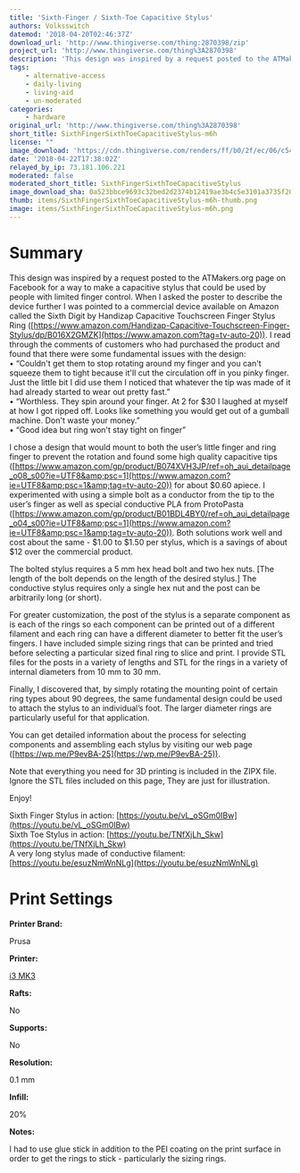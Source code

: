 ```yaml
---
title: 'Sixth-Finger / Sixth-Toe Capacitive Stylus'
authors: Volksswitch
datemod: '2018-04-20T02:46:37Z'
download_url: 'http://www.thingiverse.com/thing:2870398/zip'
project_url: 'http://www.thingiverse.com/thing%3A2870398'
description: 'This design was inspired by a request posted to the ATMakers.org page on Facebook for a way to make a capacitive stylus that could be used by people with limited finger control.'
tags:
    - alternative-access
    - daily-living
    - living-aid
    - un-moderated
categories:
    - hardware
original_url: 'http://www.thingiverse.com/thing%3A2870398'
short_title: SixthFingerSixthToeCapacitiveStylus-m6h
license: ""
image_download: 'https://cdn.thingiverse.com/renders/ff/b0/2f/ec/06/c54344a5b8bda262ecf47b0990d35b06_preview_featured.jpg'
date: '2018-04-22T17:38:02Z'
relayed_by_ip: 73.181.106.221
moderated: false
moderated_short_title: SixthFingerSixthToeCapacitiveStylus
image_download_sha: 0a523bbce9693c32bed2d2374b12419ae3b4c5e3101a3735f200950fca005a5e
thumb: items/SixthFingerSixthToeCapacitiveStylus-m6h-thumb.png
image: items/SixthFingerSixthToeCapacitiveStylus-m6h.png
---
```

# Summary

<div>

This design was inspired by a request posted to the ATMakers.org page on Facebook for a way to make a capacitive stylus that could be used by people with limited finger control. When I asked the poster to describe the device further I was pointed to a commercial device available on Amazon called the Sixth Digit by Handizap Capacitive Touchscreen Finger Stylus Ring ([https://www.amazon.com/Handizap-Capacitive-Touchscreen-Finger-Stylus/dp/B016X2GMZK](https://www.amazon.com?tag=tv-auto-20)). I read through the comments of customers who had purchased the product and found that there were some fundamental issues with the design:  
• “Couldn't get them to stop rotating around my finger and you can't squeeze them to tight because it'll cut the circulation off in you pinky finger. Just the little bit I did use them I noticed that whatever the tip was made of it had already started to wear out pretty fast.”  
• “Worthless. They spin around your finger. At 2 for $30 I laughed at myself at how I got ripped off. Looks like something you would get out of a gumball machine. Don't waste your money.”  
• “Good idea but ring won't stay tight on finger”

I chose a design that would mount to both the user’s little finger and ring finger to prevent the rotation and found some high quality capacitive tips ([https://www.amazon.com/gp/product/B074XVH3JP/ref=oh_aui_detailpage_o08_s00?ie=UTF8&amp;psc=1](https://www.amazon.com?ie=UTF8&amp;psc=1&amp;tag=tv-auto-20)) for about $0.60 apiece. I experimented with using a simple bolt as a conductor from the tip to the user’s finger as well as special conductive PLA from ProtoPasta ([https://www.amazon.com/gp/product/B01BDL4BY0/ref=oh_aui_detailpage_o04_s00?ie=UTF8&amp;psc=1](https://www.amazon.com?ie=UTF8&amp;psc=1&amp;tag=tv-auto-20)). Both solutions work well and cost about the same - $1.00 to $1.50 per stylus, which is a savings of about $12 over the commercial product.

The bolted stylus requires a 5 mm hex head bolt and two hex nuts. [The length of the bolt depends on the length of the desired stylus.] The conductive stylus requires only a single hex nut and the post can be arbitrarily long (or short).

For greater customization, the post of the stylus is a separate component as is each of the rings so each component can be printed out of a different filament and each ring can have a different diameter to better fit the user’s fingers. I have included simple sizing rings that can be printed and tried before selecting a particular sized final ring to slice and print. I provide STL files for the posts in a variety of lengths and STL for the rings in a variety of internal diameters from 10 mm to 30 mm.

Finally, I discovered that, by simply rotating the mounting point of certain ring types about 90 degrees, the same fundamental design could be used to attach the stylus to an individual’s foot. The larger diameter rings are particularly useful for that application.

You can get detailed information about the process for selecting components and assembling each stylus by visiting our web page ([https://wp.me/P9evBA-25](https://wp.me/P9evBA-25)).

Note that everything you need for 3D printing is included in the ZIPX file. Ignore the STL files included on this page, They are just for illustration.

Enjoy!

Sixth Finger Stylus in action: [https://youtu.be/vL_oSGm0IBw](https://youtu.be/vL_oSGm0IBw)  
Sixth Toe Stylus in action: [https://youtu.be/TNfXjLh_Skw](https://youtu.be/TNfXjLh_Skw)  
A very long stylus made of conductive filament: [https://youtu.be/esuzNmWnNLg](https://youtu.be/esuzNmWnNLg)

</div>

# Print Settings

**Printer Brand:**

<div>

Prusa

</div>

**Printer:**

<div>

[i3 MK3](http://amzn.to/2rqZ6Uo)

</div>

**Rafts:**

<div>

No

</div>

**Supports:**

<div>

No

</div>

**Resolution:**

<div>

0.1 mm

</div>

**Infill:**

<div>

20%

</div>

**Notes:**

<div>

I had to use glue stick in addition to the PEI coating on the print surface in order to get the rings to stick - particularly the sizing rings.

</div>
